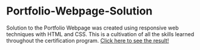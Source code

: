 # Portfolio-Webpage-Solution

Solution to the Portfolio Webpage was created using responsive web techniques with HTML and CSS. This is a cultivation of all the skills learned throughout the certification program. 
[Click here to see the result!](https://muntakahelali.github.io/Portfolio-Webpage-Solution)
